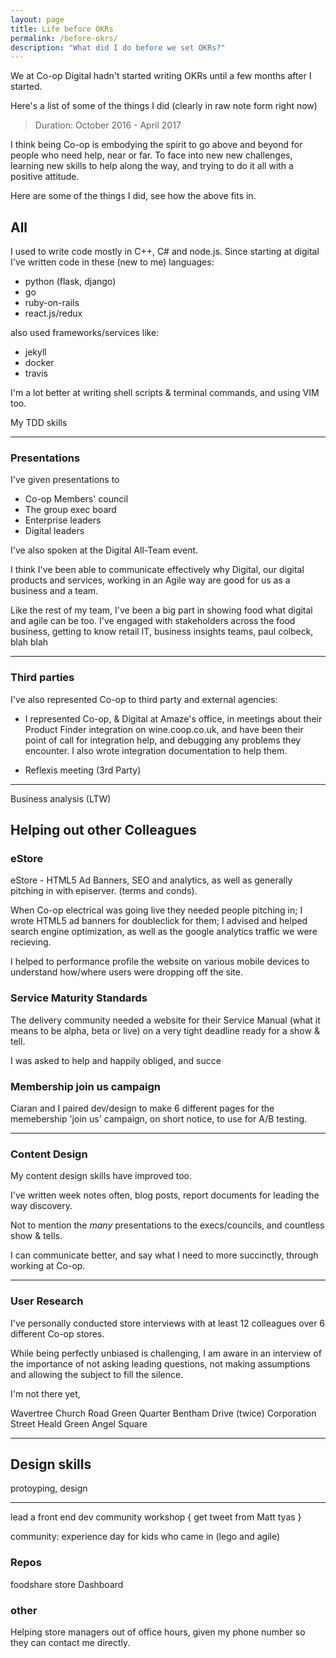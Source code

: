 ```yaml
---
layout: page
title: Life before OKRs
permalink: /before-okrs/
description: "What did I do before we set OKRs?"
---
```


We at Co-op Digital hadn't started writing OKRs until a few months after I started.

Here's a list of some of the things I did (clearly in raw note form right now)

> Duration: October 2016 - April 2017

I think being Co-op is embodying the spirit to go above and beyond for people who need help, near or far. To face into new new challenges, learning new skills to help along the way, and trying to do it all with a positive attitude.

Here are some of the things I did, see how the above fits in.

## All
I used to write code mostly in C++, C# and node.js.
Since starting at digital I've written code in these (new to me) languages:
+ python (flask, django)
+ go
+ ruby-on-rails
+ react.js/redux

also used frameworks/services like:
+ jekyll
+ docker
+ travis

I'm a lot better at writing shell scripts & terminal commands, and using VIM too.

My TDD skills

---
### Presentations

I've given presentations to

* Co-op Members' council
* The group exec board
* Enterprise leaders
* Digital leaders

I've also spoken at the Digital All-Team event.

I think I've been able to communicate effectively why Digital, our digital products and services, working in an Agile way are good for us as a business and a team.

Like the rest of my team, I've been a big part in showing food what digital and agile can be too. I've engaged with stakeholders across the food business, getting to know retail IT, business insights teams, paul colbeck, blah blah

---

### Third parties

I've also represented Co-op to third party and external agencies:

* I represented Co-op, & Digital at Amaze's office, in meetings about their Product Finder integration on wine.coop.co.uk, and have been their point of call for integration help, and debugging any problems they encounter. I also wrote integration documentation to help them.

* Reflexis meeting (3rd Party)

---
Business analysis (LTW)
## Helping out other Colleagues

### eStore

eStore - HTML5 Ad Banners, SEO and analytics, as well as generally pitching in with episerver. (terms and conds).

When Co-op electrical was going live they needed people pitching in; I wrote HTML5 ad banners for doubleclick for them; I advised and helped search engine optimization, as well as the google analytics traffic we were recieving.

I helped to performance profile the website on various mobile devices to understand how/where users were dropping off the site.

### Service Maturity Standards
The delivery community needed a website for their Service Manual (what it means to be alpha, beta or live) on a very tight deadline ready for a show & tell.

I was asked to help and happily obliged, and succe

### Membership join us campaign
Ciaran and I paired dev/design to make 6 different pages for the memebership 'join us' campaign, on short notice, to use for A/B testing.

---

### Content Design

My content design skills have improved too.

I've written week notes often, blog posts, report documents for leading the way discovery.

Not to mention the _many_ presentations to the execs/councils, and countless show & tells.

I can communicate better, and say what I need to more succinctly, through working at Co-op.

---
### User Research

I've personally conducted store interviews with at least 12 colleagues over 6 different Co-op stores.

While being perfectly unbiased is challenging, I am aware in an interview of the importance of not asking leading questions, not making assumptions and allowing the subject to fill the silence.

I'm not there yet,

Wavertree Church Road
Green Quarter
Bentham Drive (twice)
Corporation Street
Heald Green
Angel Square

---

## Design skills

protoyping,
design

---


lead a front end dev community workshop { get tweet from Matt tyas }

community: experience day for kids who came in (lego and agile)


### Repos

foodshare
store Dashboard

### other
Helping store managers out of office hours, given my phone number so they can contact me directly.
